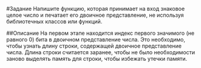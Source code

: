 #Задание
Напишите функцию, которая принимает на вход знаковое целое число и печатает его двоичное представление, не используя библиотечных классов или функций. 

##Описание
На первом этапе находится индекс первого значимого (не равного 0) бита в двоичном представление числа.
Это необходимо, чтобы узнать длину строки, содержащей двоичное представление числа. Длина строки считается заранее, чтобы
не было необходимости заново выделять память для строки, чтобы избежать утечки памяти.